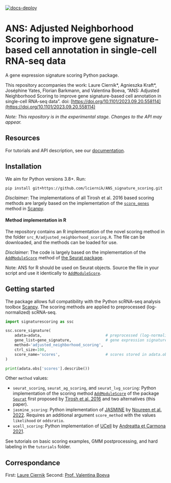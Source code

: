 [![docs-deploy](https://github.com/lciernik/ANS_signature_scoring/actions/workflows/docs-deploy.yml/badge.svg)](https://github.com/lciernik/ANS_signature_scoring/actions/workflows/docs-deploy.yml)

# ANS: Adjusted Neighborhood Scoring to improve gene signature-based cell annotation in single-cell RNA-seq data
A gene expression signature scoring Python package.  

This repository accompanies the work: Laure Ciernik*, Agnieszka Kraft*, Joséphine Yates, Florian Barkmann, and 
Valentina Boeva, “ANS: Adjusted Neighborhood Scoring to improve gene signature-based cell annotation in single-cell RNA-seq data”. doi: [https://doi.org/10.1101/2023.09.20.558114](https://doi.org/10.1101/2023.09.20.558114)

*Note: This repository is in the experimental stage. Changes to the API may appear.*

## Resources

For tutorials and API description, see our [documentation](https://lciernik.github.io/ANS_signature_scoring).

## Installation 
We aim for Python versions 3.8+. Run:

```
pip install git+https://github.com/lciernik/ANS_signature_scoring.git
```

*Disclaimer*: The implementations of all Tirosh et al. 2016 based scoring methods are largely based on the implementation of the [`score_genes`](https://scanpy.readthedocs.io/en/latest/generated/scanpy.tl.score_genes.html) method in [Scanpy](https://scanpy.readthedocs.io).


#### Method implementation in R 
The repository contains an R implementation of the novel scoring method in the folder 
`src_R/adjusted_neighborhood_scoring.R`. The file can be downloaded, and the methods can be loaded for use. 

*Disclaimer*: The code is largely based on the implementation of the [`AddModuleScore`](https://satijalab.org/seurat/reference/addmodulescore) 
method of [the Seurat package](https://satijalab.org/seurat/index.html). 

Note: ANS for R should be used on Seurat objects. Source the file in your script and use it identically to [`AddModuleScore`](https://satijalab.org/seurat/reference/addmodulescore). 


## Getting started
The package allows full compatibility with the Python scRNA-seq analysis toolbox [Scanpy](https://scanpy.readthedocs.io/en/stable/index.html).
The scoring methods are applied to preprocessed (log-normalized) scRNA-seq. 
```python
import signaturescoring as ssc

ssc.score_signature(
    adata=adata,                            # preprocessed (log-normalized) gene expression data in an AnnData object 
    gene_list=gene_signature,               # gene expression signature, type list
    method='adjusted_neighborhood_scoring',
    ctrl_size=100, 
    score_name='scores',                    # scores stored in adata.obs column defined by score_name
)

print(adata.obs['scores'].describe())
```
Other `method` values:
- `seurat_scoring`, `seurat_ag_scoring`, and `seurat_lvg_scoring`: Python implementation of the scoring method [`AddModuleScore`](https://satijalab.org/seurat/reference/addmodulescore) of the package [`Seurat`](https://satijalab.org/seurat/) first proposed by [Tirosh et al. 2016](https://doi.org/10.1126/science.aad0501) and two alternatives (this paper). 
- `jasmine_scoring`: Python implementation of [JASMINE](https://github.com/NNoureen/JASMINE) by [Noureen et al. 2022](https://doi.org/10.7554/eLife.71994). Requires an additional argument `score_method` with the values `likelihood` or `oddsratio`. 
- `ucell_scoring`: Python implementation of [UCell](https://github.com/carmonalab/UCell) by [Andreatta et Carmona 2021](https://doi.org/10.1016/j.csbj.2021.06.043). 

See tutorials on basic scoring examples,  GMM postprocessing, and hard labeling in the `tutorials` folder. 

## Correspondance 
First: [Laure Ciernik](mailto:laure.ciernik@gmail.com)
Second: [Prof. Valentina Boeva](mailto:valentina.boeva@inf.ethz.ch)


